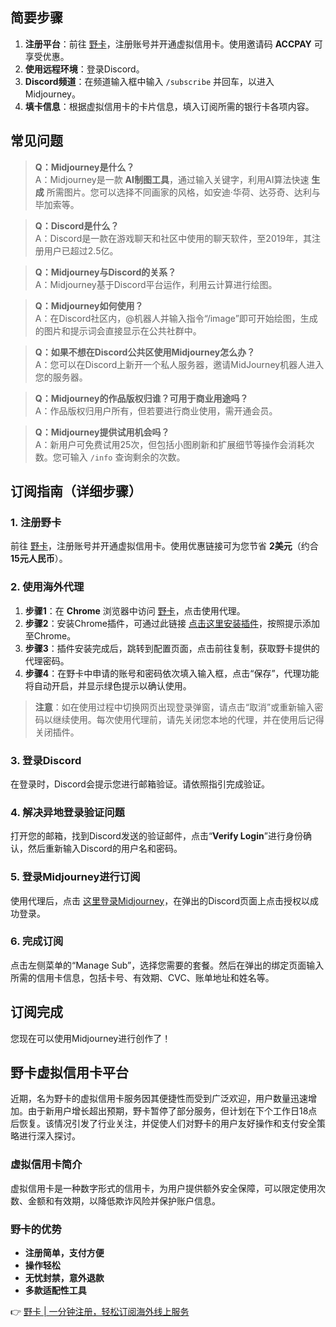 ## 简要步骤

1. **注册平台**：前往 [野卡](https://bit.ly/bewildcard)，注册账号并开通虚拟信用卡。使用邀请码 **ACCPAY** 可享受优惠。
2. **使用远程环境**：登录Discord。
3. **Discord频道**：在频道输入框中输入 `/subscribe` 并回车，以进入Midjourney。
4. **填卡信息**：根据虚拟信用卡的卡片信息，填入订阅所需的银行卡各项内容。

## 常见问题

> **Q：Midjourney是什么？**  
> A：Midjourney是一款 **AI制图工具**，通过输入关键字，利用AI算法快速 **生成** 所需图片。您可以选择不同画家的风格，如安迪·华荷、达芬奇、达利与毕加索等。

> **Q：Discord是什么？**  
> A：Discord是一款在游戏聊天和社区中使用的聊天软件，至2019年，其注册用户已超过2.5亿。

> **Q：Midjourney与Discord的关系？**  
> A：Midjourney基于Discord平台运作，利用云计算进行绘图。

> **Q：Midjourney如何使用？**  
> A：在Discord社区内，@机器人并输入指令“/image”即可开始绘图，生成的图片和提示词会直接显示在公共社群中。

> **Q：如果不想在Discord公共区使用Midjourney怎么办？**  
> A：您可以在Discord上新开一个私人服务器，邀请MidJourney机器人进入您的服务器。

> **Q：Midjourney的作品版权归谁？可用于商业用途吗？**  
> A：作品版权归用户所有，但若要进行商业使用，需开通会员。

> **Q：Midjourney提供试用机会吗？**  
> A：新用户可免费试用25次，但包括小图刷新和扩展细节等操作会消耗次数。您可输入 `/info` 查询剩余的次数。

## 订阅指南（详细步骤）

### 1. 注册野卡

前往 [野卡](https://bit.ly/bewildcard)，注册账号并开通虚拟信用卡。使用优惠链接可为您节省 **2美元**（约合 **15元人民币**）。

### 2. 使用海外代理

1. **步骤1**：在 **Chrome** 浏览器中访问 [野卡](https://bit.ly/bewildcard)，点击使用代理。
2. **步骤2**：安装Chrome插件，可通过此链接 [点击这里安装插件](https://bit.ly/bewildcard)，按照提示添加至Chrome。
3. **步骤3**：插件安装完成后，跳转到配置页面，点击前往复制，获取野卡提供的代理密码。
4. **步骤4**：在野卡中申请的账号和密码依次填入输入框，点击“保存”，代理功能将自动开启，并显示绿色提示以确认使用。

> **注意**：如在使用过程中切换网页出现登录弹窗，请点击“取消”或重新输入密码以继续使用。每次使用代理前，请先关闭您本地的代理，并在使用后记得关闭插件。

### 3. 登录Discord

在登录时，Discord会提示您进行邮箱验证。请依照指引完成验证。

### 4. 解决异地登录验证问题

打开您的邮箱，找到Discord发送的验证邮件，点击“**Verify Login**”进行身份确认，然后重新输入Discord的用户名和密码。

### 5. 登录Midjourney进行订阅

使用代理后，点击 [这里登录Midjourney](https://www.midjourney.com/login/)，在弹出的Discord页面上点击授权以成功登录。

### 6. 完成订阅

点击左侧菜单的“Manage Sub”，选择您需要的套餐。然后在弹出的绑定页面输入所需的信用卡信息，包括卡号、有效期、CVC、账单地址和姓名等。

## 订阅完成

您现在可以使用Midjourney进行创作了！

## 野卡虚拟信用卡平台

近期，名为野卡的虚拟信用卡服务因其便捷性而受到广泛欢迎，用户数量迅速增加。由于新用户增长超出预期，野卡暂停了部分服务，但计划在下个工作日18点后恢复。该情况引发了行业关注，并促使人们对野卡的用户友好操作和支付安全策略进行深入探讨。

### 虚拟信用卡简介

虚拟信用卡是一种数字形式的信用卡，为用户提供额外安全保障，可以限定使用次数、金额和有效期，以降低欺诈风险并保护账户信息。

### 野卡的优势

- **注册简单，支付方便** 
- **操作轻松** 
- **无忧封禁，意外退款** 
- **多款适配性工具** 

👉 [野卡 | 一分钟注册，轻松订阅海外线上服务](https://bit.ly/bewildcard)